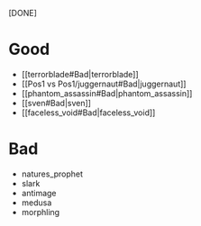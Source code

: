 [DONE]
# Good
- [[terrorblade#Bad|terrorblade]]
- [[Pos1 vs Pos1/juggernaut#Bad|juggernaut]]
- [[phantom_assassin#Bad|phantom_assassin]]
- [[sven#Bad|sven]]
- [[faceless_void#Bad|faceless_void]]
# Bad
- natures_prophet
- slark
- antimage
- medusa
- morphling